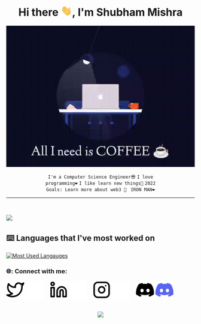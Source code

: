 <div align="center">
<h1>Hi there <img src="./img/Hi.gif" width="30px">, I'm Shubham Mishra</h1>

![alt text](./img/coffee.gif)

</div>


<div align="center" width="50">

<code>I'm a Computer Science Engineer😎</code>
<code>I love programming❤</code>
<code>I like learn new things🌱</code>
<code>2022 Goals: Learn more about web3 🥅 </code>
<code>IRON MAN❤</code>

---
</div>
</br>

![](https://github-readme-stats.vercel.app/api?username=TonyStark0801&include_all_commits=true&show_icons=true&theme=tokyonight)

## :keyboard: Languages that I've most worked on
[![Most Used Langauges](https://github-readme-stats.vercel.app/api/top-langs/?username=TonyStark0801&include_all_commits=true&layout=compact&theme=tokyonight)](https://github.com/charfweh)
### 🌐: Connect with me:


[![website](./img/twitter-light.svg)](https://twitter.com/mishras85003094#gh-light-mode-only)
[![website](./img/twitter-dark.svg)](https://twitter.com/mishras85003094#gh-dark-mode-only)
&nbsp;&nbsp;
[![website](./img/linkedin-light.svg)](https://www.linkedin.com/in/shubhammishra8149/#gh-light-mode-only)
[![website](./img/linkedin-dark.svg)](https://www.linkedin.com/in/shubhammishra8149/#gh-dark-mode-only)
&nbsp;&nbsp;
[![website](./img/instagram-light.svg)](https://www.instagram.com/_shubham.mishraa_/#gh-light-mode-only)
[![website](./img/instagram-dark.svg)](https://www.instagram.com/_shubham.mishraa_/#gh-dark-mode-only)
&nbsp;&nbsp;
[![website](./img/discord%20dark.svg)](https://www.instagram.com/_shubham.mishraa_/#gh-light-mode-only)
[![website](./img/discord%20light.svg)](https://www.instagram.com/_shubham.mishraa_/#gh-dark-mode-only)

<div align="center">
<br><img src="https://gpvc.arturio.dev/TonyStark0801">
</div>
